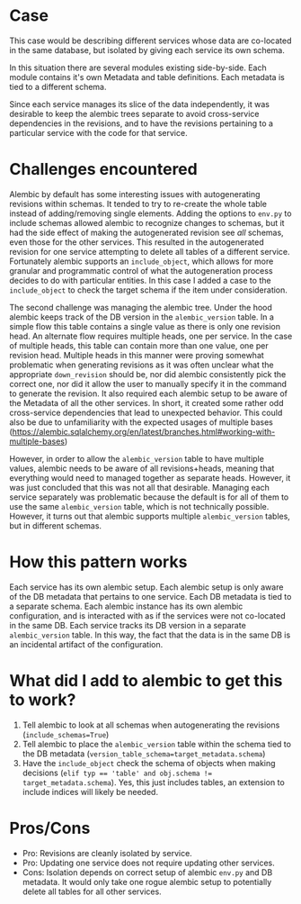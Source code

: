 # Case
This case would be describing different services whose data are co-located in the same database, but isolated by giving 
each service its own schema.

In this situation there are several modules existing side-by-side. Each module contains it's own Metadata and table
definitions. Each metadata is tied to a different schema. 

Since each service manages its slice of the data independently, it was desirable to keep the alembic trees separate to
avoid cross-service dependencies in the revisions, and to have the revisions pertaining to a particular service with the 
code for that service.

# Challenges encountered
Alembic by default has some interesting issues with autogenerating revisions within schemas. It tended to try to
re-create the whole table instead of adding/removing single elements. Adding the options to `env.py` to include schemas
allowed alembic to recognize changes to schemas, but it had the side effect of making the autogenerated revision see 
*all* schemas, even those for the other services. This resulted in the autogenerated revision for one service attempting
to delete all tables of a different service. Fortunately alembic supports an `include_object`, which allows for more
granular and programmatic control of what the autogeneration process decides to do with particular entities. In this 
case I added a case to the `include_object` to check the target schema if the item under consideration.

The second challenge was managing the alembic tree. Under the hood alembic keeps track of the DB version in the 
`alembic_version` table. In a simple flow this table contains a single value as there is only one revision head. An
alternate flow requires multiple heads, one per service. In the case of multiple heads, this table can contain more than
one value, one per revision head. Multiple heads in this manner were proving somewhat problematic
when generating revisions as it was often unclear what the appropriate `down_revision` should be, nor did alembic
consistently pick the correct one, nor did it allow the user to manually specify it in the command to generate the
revision. It also required each alembic setup to be aware of the Metadata of all the other services. In short, it created
some rather odd cross-service dependencies that lead to unexpected behavior. This could also be due to unfamiliarity with
the expected usages of multiple bases (https://alembic.sqlalchemy.org/en/latest/branches.html#working-with-multiple-bases)

However, in order to allow the `alembic_version` table to have multiple values, alembic needs to be aware of all revisions+heads,
meaning that everything would need to managed together as separate heads. However, it was just concluded that this was 
not all that desirable. Managing each service separately was problematic because the default is for all of them to use
the same `alembic_version` table, which is not technically possible. However, it turns out that alembic supports multiple
`alembic_version` tables, but in different schemas.

# How this pattern works
Each service has its own alembic setup. Each alembic setup is only aware of the DB metadata that pertains to one service.
Each DB metadata is tied to a separate schema. Each alembic instance has its own alembic configuration, and is interacted
with as if the services were not co-located in the same DB. Each service tracks its DB version in a separate 
`alembic_version` table. In this way, the fact that the data is in the same DB is an incidental artifact of the 
configuration. 

# What did I add to alembic to get this to work?
1. Tell alembic to look at all schemas when autogenerating the revisions (`include_schemas=True`)
2. Tell alembic to place the `alembic_version` table within the schema tied to the DB metadata (`version_table_schema=target_metadata.schema`)
3. Have the `include_object` check the schema of objects when making decisions 
(`elif typ == 'table' and obj.schema != target_metadata.schema`). Yes, this just includes tables, an extension to 
include indices will likely be needed.

# Pros/Cons
* Pro: Revisions are cleanly isolated by service. 
* Pro: Updating one service does not require updating other services.
* Cons: Isolation depends on correct setup of alembic `env.py` and DB metadata. It would only take one rogue alembic 
setup to potentially delete all tables for all other services. 